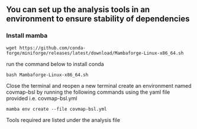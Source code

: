 ## You can set up the analysis tools in an environment to ensure stability of dependencies
### Install mamba
```
wget https://github.com/conda-forge/miniforge/releases/latest/download/Mambaforge-Linux-x86_64.sh
```
 run the command below to install conda
 ```
bash Mambaforge-Linux-x86_64.sh
```
Close the terminal and reopen a new terminal
create an environment named covmap-bsl by running the following commands using the yaml file provided i.e. covmap-bsl.yml
```
mamba env create --file covmap-bsl.yml
```
Tools required are listed under the analysis file
